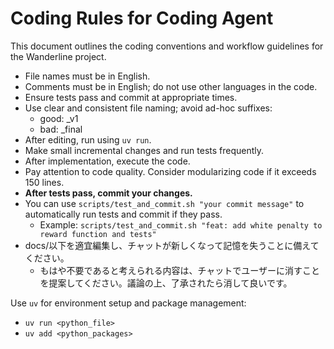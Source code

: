 # Coding Rules for Coding Agent

This document outlines the coding conventions and workflow guidelines for the Wanderline project.

- File names must be in English.
- Comments must be in English; do not use other languages in the code.
- Ensure tests pass and commit at appropriate times.
- Use clear and consistent file naming; avoid ad-hoc suffixes:
    - good: _v1
    - bad: _final
- After editing, run using `uv run`.
- Make small incremental changes and run tests frequently.
- After implementation, execute the code.
- Pay attention to code quality. Consider modularizing code if it exceeds 150 lines.
- **After tests pass, commit your changes.**
- You can use `scripts/test_and_commit.sh "your commit message"` to automatically run tests and commit if they pass.
    - Example: `scripts/test_and_commit.sh "feat: add white penalty to reward function and tests"`
- docs/以下を適宜編集し、チャットが新しくなって記憶を失うことに備えてください。
    - もはや不要であると考えられる内容は、チャットでユーザーに消すことを提案してください。議論の上、了承されたら消して良いです。

Use `uv` for environment setup and package management:
- `uv run <python_file>`
- `uv add <python_packages>`